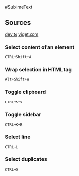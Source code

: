 #SublimeText


## Sources

[dev.to](https://dev.to/weeb/30-of-the-most-useful-sublime-text-3-shortcuts-4d0p)
[viget.com](https://www.viget.com/articles/my-overused-sublime-text-keyboard-shortcuts/#increment_and_decrement)


### Select content of an element

`CTRL+Shift+A`


### Wrap selection in HTML tag

`Alt+Shift+W`


### Toggle clipboard

`CTRL+K+V`


### Toggle sidebar

`CTRL+K+B`


### Select line

`CTRL-L`


### Select duplicates

`CTRL+D`

